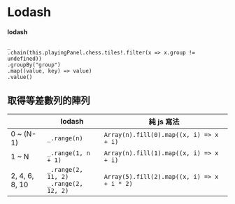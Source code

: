 # Lodash

#### lodash

```
_
.chain(this.playingPanel.chess.tiles!.filter(x => x.group != undefined))
.groupBy("group")
.map((value, key) => value)
.value()
```


## 取得等差數列的陣列

|                | lodash                                       | 純 js 寫法                                  |
| -------------- | -------------------------------------------- | ------------------------------------------- |
| 0 ~ (N-1)      | `_.range(n)`                                 | `Array(n).fill(0).map((x, i) => x + i)`     |
| 1 ~ N          | `_.range(1, n + 1)`                          | `Array(n).fill(1).map((x, i) => x + i)`     |
| 2, 4, 6, 8, 10 | `_.range(2, 11, 2)`<br />`_.range(2, 12, 2)` | `Array(5).fill(2).map((x, i) => x + i * 2)` |
